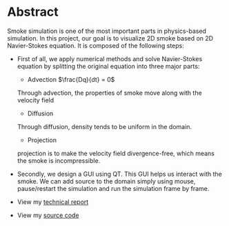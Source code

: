 # Abstract
Smoke simulation is one of the most important parts in physics-based simulation. In this project, our goal is to visualize 2D smoke based on 2D Navier-Stokes equation. It is composed of the following steps:

- First of all, we apply numerical methods and solve Navier-Stokes equation by splitting the original equation into three major parts: 
  - Advection $\frac{Dq}{dt} = 0$
  
  Through advection, the properties of smoke move along with the velocity field
  - Diffusion 
  
  Through diffusion, density tends to be uniform in the domain.
  - Projection
  
  projection is to make the velocity field divergence-free, which means the smoke is incompressible.

- Secondly, we design a GUI using QT. This GUI helps us interact with the smoke. We can add source to the domain simply using mouse, pause/restart the simulation and run the simulation frame by frame.

- View my [technical report](https://github.com/SoldierDown/CS523/blob/master/Term%20Project/Term_Project.pdf)

- View my [source code](https://github.com/SoldierDown/work_space/tree/master/cs523%40rutgers/Term%20Project/SmokeSimulation)
